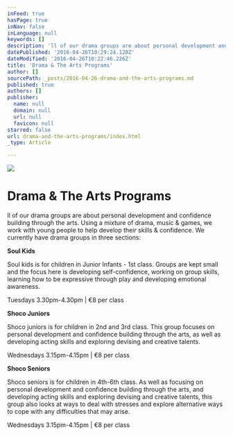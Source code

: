 ```yaml
---
inFeed: true
hasPage: true
inNav: false
inLanguage: null
keywords: []
description: 'll of our drama groups are about personal development and confidence building through the arts. Using a mixture of drama, music & games, we work with young people to help develop their skills & confidence. We currently have drama groups in three sections:'
datePublished: '2016-04-26T10:29:24.128Z'
dateModified: '2016-04-26T10:22:46.226Z'
title: 'Drama & The Arts Programs'
author: []
sourcePath: _posts/2016-04-26-drama-and-the-arts-programs.md
published: true
authors: []
publisher:
  name: null
  domain: null
  url: null
  favicon: null
starred: false
url: drama-and-the-arts-programs/index.html
_type: Article

---
```

![](https://the-grid-user-content.s3-us-west-2.amazonaws.com/5566ac3e-9c2a-4179-a383-9b1117752a82.jpg)

# Drama & The Arts Programs

ll of our drama groups are about personal development and confidence building through the arts. Using a mixture of drama, music & games, we work with young people to help develop their skills & confidence. We currently have drama groups in three sections:

**Soul Kids**

Soul kids is for children in Junior Infants - 1st class. Groups are kept small and the focus here is developing self-confidence, working on group skills, learning how to be expressive through play and developing emotional awareness. 

Tuesdays 3.30pm-4.30pm | €8 per class

**Shoco Juniors**

Shoco juniors is for children in 2nd and 3rd class. This group focuses on personal development and confidence building through the arts, as well as developing acting skills and exploring devising and creative talents. 

Wednesdays 3.15pm-4.15pm | €8 per class

**Shoco Seniors**

Shoco seniors is for children in 4th-6th class. As well as focusing on personal development and confidence building through the arts, and developing acting skills and exploring devising and creative talents, this group also looks at ways to deal with stresses and explore alternative ways to cope with any difficulties that may arise. 

Wednesdays 3.15pm-4.15pm | €8 per class